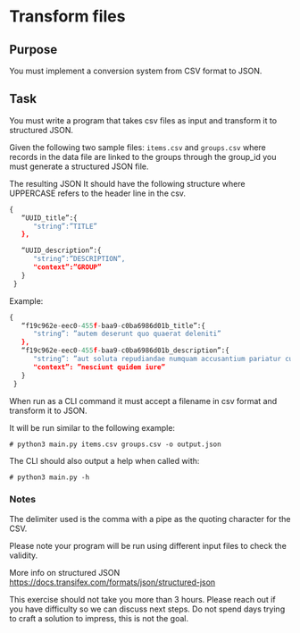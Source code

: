# Transform files

## Purpose

You must implement a conversion system from CSV format to JSON.


## Task

You must write a program that takes csv files as input and transform it to structured JSON. 

Given the following two sample files: ``items.csv`` and ``groups.csv`` where records in the data file are linked to the groups through the group_id you must generate a structured JSON file.

The resulting JSON It should have the following structure where UPPERCASE refers to the header line in the csv.

```python
{
   “UUID_title”:{
      "string”:”TITLE”
   },

   “UUID_description”:{
      "string”:”DESCRIPTION”,
      "context”:”GROUP”
   }
 }
 ```

Example:

```python
{
   “f19c962e-eec0-455f-baa9-c0ba6986d01b_title”:{
      "string”: ”autem deserunt quo quaerat deleniti”
   },
   “f19c962e-eec0-455f-baa9-c0ba6986d01b_description”:{
      "string”: ”aut soluta repudiandae numquam accusantium pariatur culpa fugiat ducimus laudantium consequatur quam rerum dolorem beatae cum eius magni in architecto nihil similique odit été distinctio eligendi alias optio asperiores incidunt unde quaerat dolor a animi sapiente vel saepe ad iusto doloribus libero voluptates voluptate explicabo velit officiis praesentium accusamus possimus”,
      "context”: ”nesciunt quidem iure”
   }
 }
```

When run as a CLI command it must accept a filename in csv format and transform it to JSON.

It will be run similar to the following example:

```# python3 main.py items.csv groups.csv -o output.json```

The CLI should also output a help when called with:

```# python3 main.py -h```


### Notes

The delimiter used is the comma with a pipe as the quoting character for the CSV.

Please note your program will be run using different input files to check the validity.

More info on structured JSON https://docs.transifex.com/formats/json/structured-json

This exercise should not take you more than 3 hours. Please reach out if you have difficulty so we can discuss next steps. Do not spend days trying to craft a solution to impress, this is not the goal.
